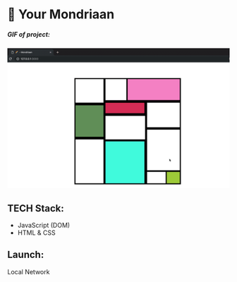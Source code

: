 # 🌈 Your Mondriaan

##### GIF of project:

![Alt Text](MONDRIAAN.gif)

## TECH Stack:

-   JavaScript (DOM)
-   HTML & CSS

## Launch:

Local Network
